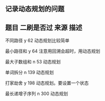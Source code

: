 ## 记录动态规划的问题

## 题目             二刷是否过    来源   描述

  不同路径             y          62     动态规划比较简单

  最小路径和            y         64     注意用回溯会超时，用动态规划
  
  最大子数组和         n          53      动态规划

  单词拆分            n          139      动态规划       

  打家劫舍            y           198      动态规划。要设置一个状态

  最长递增子序列       n           300       动态规划         
